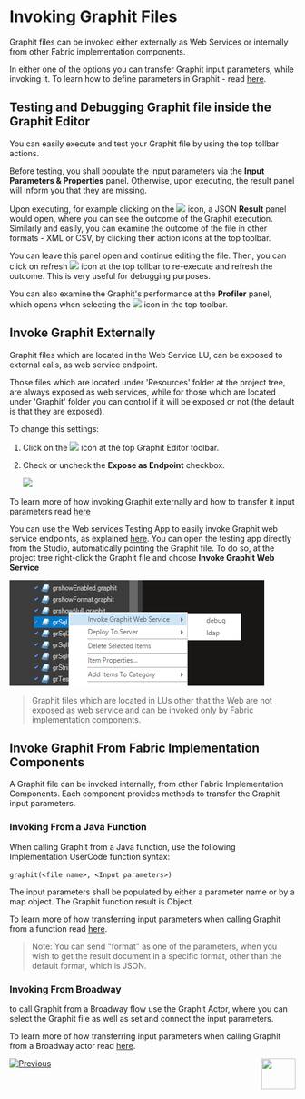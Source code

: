 # Invoking Graphit Files
Graphit files can be invoked either externally as Web Services or internally from other Fabric implementation components. 

In either one of the options you can transfer Graphit input parameters, while invoking it. To learn how to define parameters in Graphit - read [here]().



## Testing and Debugging Graphit file inside the Graphit Editor

You can easily execute and test your Graphit file by using the top tollbar actions.

Before testing, you shall populate the input parameters via the **Input Parameters & Properties** panel. Otherwise, upon executing, the result panel will inform you that they are missing.

Upon executing, for example clicking on the <img src="D:/OneDrive - K2View/K2View-Academy-7.0/articles/15_web_services_and_graphit/17_Graphit/images/show-output-json-icon.png"></img> icon, a JSON **Result** panel would open, where you can see the outcome of the Graphit execution. Similarly and easily, you can examine the outcome of the file in other formats - XML or CSV, by clicking their action icons at the top toolbar.

You can leave this panel open and continue editing the file. Then, you can click on refresh <img src="D:/OneDrive - K2View/K2View-Academy-7.0/articles/15_web_services_and_graphit/17_Graphit/images/refraesh-icon.png"></img> icon at the top tollbar to re-execute and refresh the outcome. This is very useful for debugging purposes.



You can also examine the Graphit's performance at the **Profiler** panel, which opens when selecting the <img src="D:/OneDrive - K2View/K2View-Academy-7.0/articles/15_web_services_and_graphit/17_Graphit/images/profiler-icon.png"></img> icon in the top toolbar.



## Invoke Graphit Externally

Graphit files which are located in the Web Service LU, can be exposed to external calls, as web service endpoint.

Those files which are located under 'Resources' folder at the project tree, are always exposed as web services, while for those which are located under 'Graphit' folder you can control if it will be exposed or not (the default is that they are exposed).

To change this settings:

1. Click on the <img src="D:\OneDrive - K2View\K2View-Academy-7.0\articles\15_web_services_and_graphit\17_Graphit\images\url-icon.png"></img> icon at the top Graphit Editor toolbar.

2. Check or uncheck the **Expose as Endpoint** checkbox. 

   <img src="D:\OneDrive - K2View\K2View-Academy-7.0\articles\15_web_services_and_graphit\17_Graphit\images\ws_graphit_path.png"></img> 

To learn more of how invoking Graphit externally and how to transfer it input parameters read [here](/articles/15_web_services_and_graphit/05_custom_ws.md#invoking-custom-apis)

You can use the Web services Testing App to easily invoke Graphit web service endpoints, as explained [here](/articles/15_web_services_and_graphit/11_swagger.md). <studio>You can open the testing app directly from the Studio, automatically pointing the Graphit file. To do so, at the project tree right-click the Graphit file and choose **Invoke Graphit Web Service**

![](images/47_invoking_graphit_files.png)



</studio>



> Graphit files which are located in LUs other that the Web are not exposed as web service and can be invoked only by Fabric implementation components.



## Invoke Graphit From Fabric Implementation Components

A Graphit file can be invoked internally, from other Fabric Implementation Components. Each component provides methods to transfer the Graphit input parameters.

### Invoking From a Java Function

When calling Graphit from a Java function, use the following Implementation UserCode function syntax:

`graphit(<file name>, <Input parameters>)`

The input parameters shall be populated by either a parameter name or by a map object. The Graphit function result is Object.

To learn more of how transferring input parameters when calling Graphit from a function read [here](06_using_graphit_files_with_parameters.md#invoking-from-a-java-function).

>  Note: You can send "format" as one of the parameters, when you wish to get the result document in a specific format, other than the default format, which is JSON.

### Invoking From Broadway

to call Graphit from a Broadway flow use the Graphit Actor, where you can select the Graphit file as well as set and connect the input parameters.

To learn more of how transferring input parameters when calling Graphit from a Broadway actor read [here](06_using_graphit_files_with_parameters.md#invoking-from-broadway).



[![Previous](/articles/images/Previous.png)](/articles/15_web_services_and_graphit/17_Graphit/04_graphit_node_properties.md)[<img align="right" width="60" height="54" src="/articles/images/Next.png">](/articles/15_web_services_and_graphit/17_Graphit/06_using_graphit_files_with_parameters.md)
